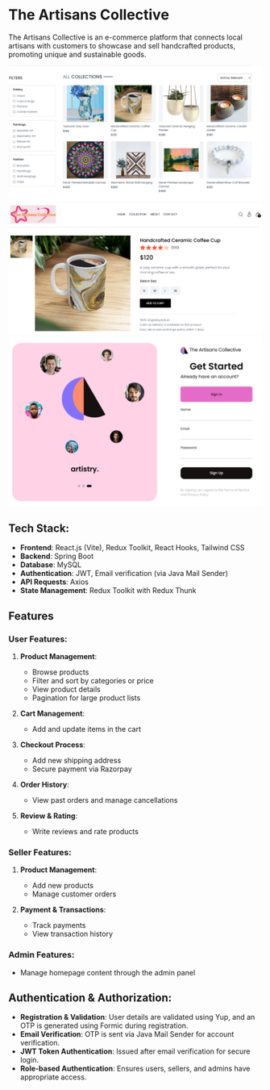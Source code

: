 # The Artisans Collective

The Artisans Collective is an e-commerce platform that connects local artisans with customers to showcase and sell handcrafted products, promoting unique and sustainable goods.

![Product-List](https://github.com/rangari-rani/The-Artisans-Collective/blob/e8dbbb7beb325a0e88b5ee0a23e19abe074288cd/art1.png)
![Product-Description](https://github.com/rangari-rani/The-Artisans-Collective/blob/e8dbbb7beb325a0e88b5ee0a23e19abe074288cd/art2.png)
![Login](https://github.com/rangari-rani/The-Artisans-Collective/blob/e8dbbb7beb325a0e88b5ee0a23e19abe074288cd/art4.png)


## Tech Stack:
- **Frontend**: React.js (Vite), Redux Toolkit, React Hooks, Tailwind CSS
- **Backend**: Spring Boot
- **Database**: MySQL
- **Authentication**: JWT, Email verification (via Java Mail Sender)
- **API Requests**: Axios
- **State Management**: Redux Toolkit with Redux Thunk

## Features

### User Features:
1. **Product Management**:
   - Browse products
   - Filter and sort by categories or price
   - View product details
   - Pagination for large product lists

2. **Cart Management**:
   - Add and update items in the cart

3. **Checkout Process**:
   - Add new shipping address
   - Secure payment via Razorpay

4. **Order History**:
   - View past orders and manage cancellations

5. **Review & Rating**:
   - Write reviews and rate products

### Seller Features:
1. **Product Management**:
   - Add new products
   - Manage customer orders

2. **Payment & Transactions**:
   - Track payments
   - View transaction history

### Admin Features:
- Manage homepage content through the admin panel

## Authentication & Authorization:
- **Registration & Validation**: User details are validated using Yup, and an OTP is generated using Formic during registration.
- **Email Verification**: OTP is sent via Java Mail Sender for account verification.
- **JWT Token Authentication**: Issued after email verification for secure login.
- **Role-based Authentication**: Ensures users, sellers, and admins have appropriate access.




